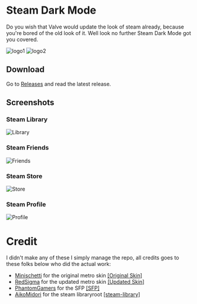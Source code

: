 # Steam Dark Mode
Do you wish that Valve would update the look of steam already, because you're bored of the old look of it. Well look no further Steam Dark Mode got you covered.

![logo1](https://i.imgur.com/LbeX4G1.png)
![logo2](https://i.imgur.com/OZvk1c7.png)

## Download
Go to [Releases](https://github.com/SleepDaemon/SteamDarkMode/releases) and read the latest release.

## Screenshots
### Steam Library
![Library](https://i.imgur.com/nLP8tdj.png)
### Steam Friends
![Friends](https://i.imgur.com/PBTTmGy.png)
### Steam Store
![Store](https://i.imgur.com/XZWb9nE.png)
### Steam Profile
![Profile](https://i.imgur.com/ZfAtxsc.png)

# Credit
I didn't make any of these I simply manage the repo, all credits goes to these folks below who did the actual work:

- [Minischetti](https://github.com/minischetti) for the original metro skin [[Original Skin]](https://metroforsteam.com/)
- [RedSigma](https://github.com/redsigma) for the updated metro skin [[Updated Skin]](https://github.com/redsigma/UPMetroSkin)
- [PhantomGamers](https://github.com/PhantomGamers) for the SFP [[SFP]](https://github.com/PhantomGamers/SFP)
- [AikoMidori](https://github.com/AikoMidori) for the steam libraryroot [[steam-library]](https://github.com/AikoMidori/steam-library)